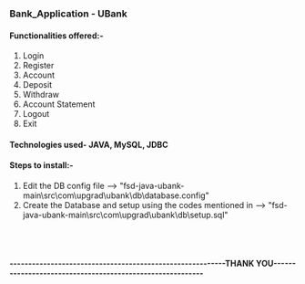 ### Bank_Application - UBank

#### Functionalities offered:-

1. Login
2. Register
3. Account
4. Deposit
5. Withdraw
6. Account Statement
7. Logout
8. Exit

#### Technologies used- JAVA, MySQL, JDBC

#### Steps to install:-

1. Edit the DB config file --> "fsd-java-ubank-main\src\com\upgrad\ubank\db\database.config"
2. Create the Database and setup using the codes mentioned in --> "fsd-java-ubank-main\src\com\upgrad\ubank\db\setup.sql"

</br>
</br>

#### ----------------------------------------------------------THANK YOU----------------------------------------------------------


